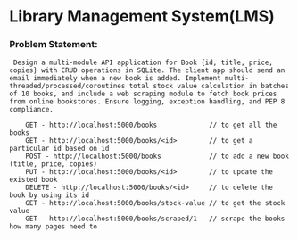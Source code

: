 # Library Management System(LMS)
### **Problem Statement**: 
     Design a multi-module API application for Book {id, title, price, copies} with CRUD operations in SQLite. The client app should send an email immediately when a new book is added. Implement multi-threaded/processed/coroutines total stock value calculation in batches of 10 books, and include a web scraping module to fetch book prices from online bookstores. Ensure logging, exception handling, and PEP 8 compliance.


```
    GET - http://localhost:5000/books             // to get all the books
    GET - http://localhost:5000/books/<id>        // to get a particular id based on id
    POST - http://localhost:5000/books            // to add a new book (title, price, copies)
    PUT - http://localhost:5000/books/<id>        // to update the existed book
    DELETE - http://localhost:5000/books/<id>     // to delete the book by using its id
    GET - http://localhost:5000/books/stock-value // to get the stock value
    GET - http://localhost:5000/books/scraped/1   // scrape the books how many pages need to 

```